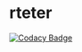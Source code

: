 # rteter

[![Codacy Badge](https://api.codacy.com/project/badge/Grade/48295ef0939b493eb929eebf715e6c90)](https://app.codacy.com/manual/stepin-105003/rteter?utm_source=github.com&utm_medium=referral&utm_content=stepin-105003/rteter&utm_campaign=Badge_Grade_Dashboard)